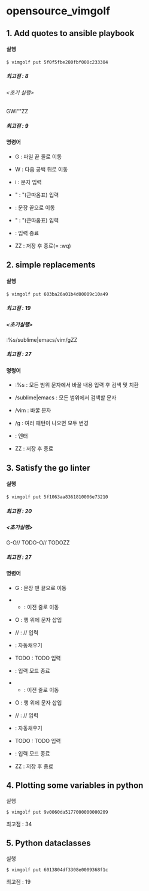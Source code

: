 # opensource_vimgolf

## 1. Add quotes to ansible playbook

#### 실행
```shell
$ vimgolf put 5f0f5fbe280fbf000c233304
```
  ##### 최고점 : 8
  
  ###### <초기 실행>
  
  GWi"<End>"<Esc>ZZ
  ##### 최고점 : 9

  #### 명령어  
  * G : 파일 끝 줄로 이동
  
  * W : 다음 공백 뒤로 이동
  
  * i : 문자 입력
  
  * " : "(큰따옴표) 입력
  
  * <End> : 문장 끝으로 이동
    
  * " : "(큰따옴표) 입력
    
  * <Esc> : 입력 종료
    
  * ZZ : 저장 후 종료(= :wq)

  
## 2. simple replacements

#### 실행
```shell
$ vimgolf put 603ba26a01b4d00009c10a49
```
  ##### 최고점 : 19
  
  ##### <초기실행>
  
  :%s/sublime\|emacs/vim/g<CR>ZZ
  ##### 최고점 : 27
  
  #### 명령어
  * :%s : 모든 범위 문자에서 바꿀 내용 입력 후 검색 및 치환
  
  * /sublime\|emacs : 모든 범위에서 검색할 문자
  
  * /vim : 바꿀 문자
  
  * /g : 여러 패턴이 나오면 모두 변경
  
  * <CR> : 엔터
  
  * ZZ : 저장 후 종료
  
  

## 3. Satisfy the go linter

#### 실행
```shell
$ vimgolf put 5f1063aa8361810006e73210
```
  ##### 최고점 : 20
  
  ##### <초기실행>
  
  G-O// <C-N> TODO<Esc>-O// <C-N> TODO<Esc>ZZ
  ##### 최고점 : 27
  
  #### 명령어
  * G : 문장 맨 끝으로 이동
  
  * - : 이전 줄로 이동
  
  * O : 행 위에 문자 삽입
  
  * //  : // 입력
  
  * <C-N> : 자동채우기
  
  *  TODO :  TODO 입력
  
  * <Esc> : 입력 모드 종료
  
  * - : 이전 줄로 이동
  
  * O : 행 위에 문자 삽입
  
  * //  : // 입력
  
  * <C-N> : 자동채우기
  
  *  TODO :  TODO 입력
  
  * <Esc> : 입력 모드 종료
  
  * ZZ : 저장 후 종료
  

## 4. Plotting some variables in python

실행
```shell
$ vimgolf put 9v0060da5177000000000209
```
최고점 : 34

## 5. Python dataclasses

실행
```shell
$ vimgolf put 6013804df3308e0009368f1c
```
최고점 : 19
